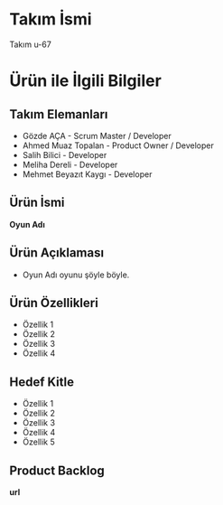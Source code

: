 # Takım İsmi
Takım u-67
# Ürün ile İlgili Bilgiler
## Takım Elemanları
* Gözde AÇA - Scrum Master / Developer
* Ahmed Muaz Topalan - Product Owner / Developer
* Salih Bilici - Developer
* Meliha Dereli - Developer
* Mehmet Beyazıt Kaygı - Developer
## Ürün İsmi
**Oyun Adı**
## Ürün Açıklaması
* Oyun Adı oyunu şöyle böyle.
## Ürün Özellikleri
* Özellik 1
* Özellik 2
* Özellik 3
* Özellik 4
## Hedef Kitle
* Özellik 1
* Özellik 2
* Özellik 3
* Özellik 4
* Özellik 5
## Product Backlog
**url**
